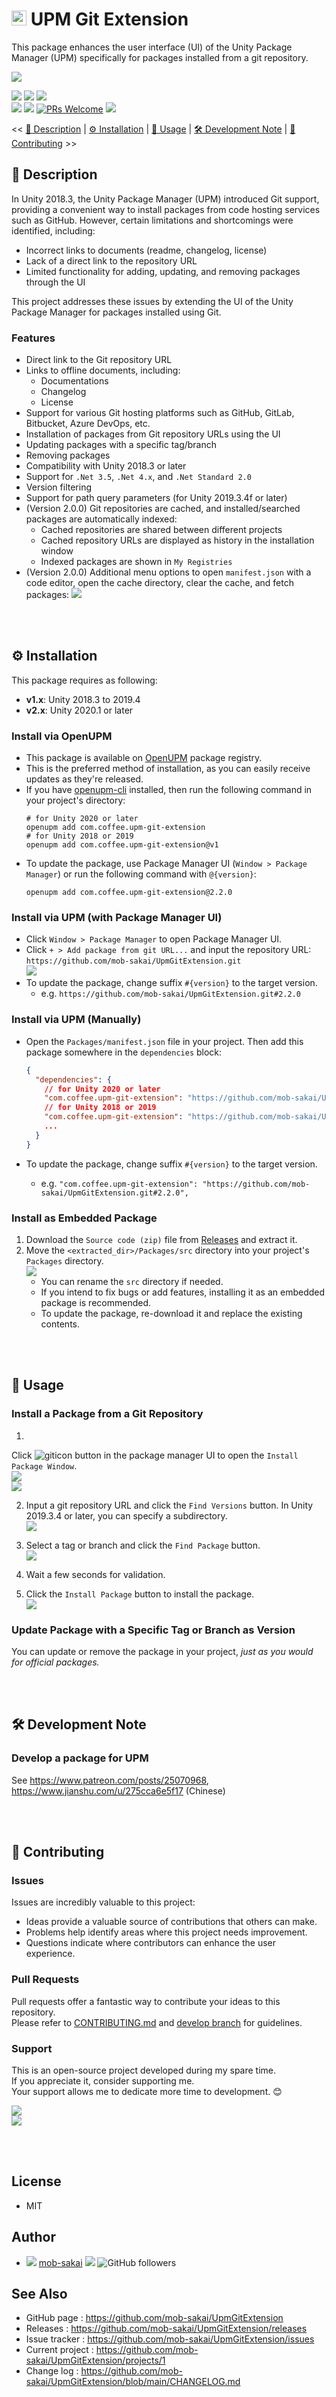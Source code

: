 # <img src="https://git-scm.com/images/logos/downloads/Git-Icon-1788C.svg" height="24px" > UPM Git Extension

This package enhances the user interface (UI) of the Unity Package Manager (UPM) specifically for packages installed
from a git repository.

![](https://user-images.githubusercontent.com/12690315/60764681-20c28380-a0c9-11e9-9c3c-75e3d4e0279e.png)

[![](https://img.shields.io/npm/v/com.coffee.upm-git-extension?label=openupm&registry_uri=https://package.openupm.com)](https://openupm.com/packages/com.coffee.upm-git-extension/)
[![](https://img.shields.io/github/v/release/mob-sakai/UpmGitExtension?include_prereleases)](https://github.com/mob-sakai/UpmGitExtension/releases)
[![](https://img.shields.io/github/license/mob-sakai/UpmGitExtension.svg)](https://github.com/mob-sakai/UpmGitExtension/blob/main/LICENSE.txt)  
![](https://img.shields.io/badge/Unity-2018.3+-57b9d3.svg?style=flat&logo=unity)
![](https://github.com/mob-sakai/UpmGitExtension/actions/workflows/test.yml/badge.svg?branch=develop)
[![PRs Welcome](https://img.shields.io/badge/PRs-welcome-orange.svg)](http://makeapullrequest.com)
[![](https://img.shields.io/twitter/follow/mob_sakai.svg?label=Follow&style=social)](https://twitter.com/intent/follow?screen_name=mob_sakai)

<< [📝 Description](#-description) | [⚙ Installation](#-installation) | [🚀 Usage](#-usage) | [🛠 Development Note](#-development-note) | [🤝 Contributing](#-contributing) >>

## 📝 Description

In Unity 2018.3, the Unity Package Manager (UPM) introduced Git support, providing a convenient way to install packages
from code hosting services such as GitHub. However, certain limitations and shortcomings were identified, including:

- Incorrect links to documents (readme, changelog, license)
- Lack of a direct link to the repository URL
- Limited functionality for adding, updating, and removing packages through the UI

This project addresses these issues by extending the UI of the Unity Package Manager for packages installed using Git.

### Features

- Direct link to the Git repository URL
- Links to offline documents, including:
    - Documentations
    - Changelog
    - License
- Support for various Git hosting platforms such as GitHub, GitLab, Bitbucket, Azure DevOps, etc.
- Installation of packages from Git repository URLs using the UI
- Updating packages with a specific tag/branch
- Removing packages
- Compatibility with Unity 2018.3 or later
- Support for `.Net 3.5`, `.Net 4.x`, and `.Net Standard 2.0`
- Version filtering
- Support for path query parameters (for Unity 2019.3.4f or later)
- (Version 2.0.0) Git repositories are cached, and installed/searched packages are automatically indexed:
    - Cached repositories are shared between different projects
    - Cached repository URLs are displayed as history in the installation window
    - Indexed packages are shown in `My Registries`
- (Version 2.0.0) Additional menu options to open `manifest.json` with a code editor, open the cache directory, clear
  the cache, and fetch packages:
  ![](https://user-images.githubusercontent.com/12690315/169232173-943ee8cf-9d18-435d-aea2-3fdd16538cf7.png)

<br><br>

## ⚙ Installation

This package requires as following:

- **v1.x**: Unity 2018.3 to 2019.4
- **v2.x**: Unity 2020.1 or later

### Install via OpenUPM

- This package is available on [OpenUPM](https://openupm.com/packages/com.coffee.upm-git-extension/) package registry.
- This is the preferred method of installation, as you can easily receive updates as they're released.
- If you have [openupm-cli](https://github.com/openupm/openupm-cli) installed, then run the following command in your project's directory:
  ```
  # for Unity 2020 or later
  openupm add com.coffee.upm-git-extension
  # for Unity 2018 or 2019
  openupm add com.coffee.upm-git-extension@v1
  ```
- To update the package, use Package Manager UI (`Window > Package Manager`) or run the following command with `@{version}`:
  ```
  openupm add com.coffee.upm-git-extension@2.2.0
  ```

### Install via UPM (with Package Manager UI)

- Click `Window > Package Manager` to open Package Manager UI.
- Click `+ > Add package from git URL...` and input the repository URL: `https://github.com/mob-sakai/UpmGitExtension.git`  
  ![](https://github.com/mob-sakai/mob-sakai/releases/download/docs/upm-add-from-url.png)
- To update the package, change suffix `#{version}` to the target version.
    - e.g. `https://github.com/mob-sakai/UpmGitExtension.git#2.2.0`

### Install via UPM (Manually)

- Open the `Packages/manifest.json` file in your project. Then add this package somewhere in the `dependencies` block:
  ```json
  {
    "dependencies": {
      // for Unity 2020 or later
      "com.coffee.upm-git-extension": "https://github.com/mob-sakai/UpmGitExtension.git",
      // for Unity 2018 or 2019
      "com.coffee.upm-git-extension": "https://github.com/mob-sakai/UpmGitExtension.git#v1",
      ...
    }
  }
  ```

- To update the package, change suffix `#{version}` to the target version.
    - e.g. `"com.coffee.upm-git-extension": "https://github.com/mob-sakai/UpmGitExtension.git#2.2.0",`

### Install as Embedded Package

1. Download the `Source code (zip)` file from [Releases](https://github.com/mob-sakai/UpmGitExtension/releases) and
   extract it.
2. Move the `<extracted_dir>/Packages/src` directory into your project's `Packages` directory.  
   ![](https://github.com/mob-sakai/mob-sakai/releases/download/docs/upm-add-as-embedded.png)
    - You can rename the `src` directory if needed.
    - If you intend to fix bugs or add features, installing it as an embedded package is recommended.
    - To update the package, re-download it and replace the existing contents.

<br><br>

## 🚀 Usage

### Install a Package from a Git Repository

1.
Click ![giticon](https://user-images.githubusercontent.com/12690315/60764763-7fd4c800-a0ca-11e9-957b-ca68e3ca6123.png)
button in the package manager UI to open the `Install Package Window`.  
![](https://user-images.githubusercontent.com/12690315/60766233-dbf71680-a0e1-11e9-8303-fbd790e9e35b.png)  
![](https://user-images.githubusercontent.com/12690315/60764768-91b66b00-a0ca-11e9-9ccd-9fef88c77d5e.png)

2. Input a git repository URL and click the `Find Versions` button. In Unity 2019.3.4 or later, you can specify a
   subdirectory.  
   ![](https://user-images.githubusercontent.com/12690315/60766258-4314cb00-a0e2-11e9-91f8-3aad514450bc.png)

3. Select a tag or branch and click the `Find Package` button.  
   ![](https://user-images.githubusercontent.com/12690315/60766257-4314cb00-a0e2-11e9-8b2e-23efc50ded72.png)

4. Wait a few seconds for validation.

5. Click the `Install Package` button to install the package.  
   ![](https://user-images.githubusercontent.com/12690315/60766259-4314cb00-a0e2-11e9-9b89-0bc0d4f71517.png)

### Update Package with a Specific Tag or Branch as Version

You can update or remove the package in your project, _just as you would for official packages._

<br><br>

## 🛠 Development Note

### Develop a package for UPM

See https://www.patreon.com/posts/25070968, https://www.jianshu.com/u/275cca6e5f17 (Chinese)

<br><br>

## 🤝 Contributing

### Issues

Issues are incredibly valuable to this project:

- Ideas provide a valuable source of contributions that others can make.
- Problems help identify areas where this project needs improvement.
- Questions indicate where contributors can enhance the user experience.

### Pull Requests

Pull requests offer a fantastic way to contribute your ideas to this repository.  
Please refer to [CONTRIBUTING.md](https://github.com/mob-sakai/UpmGitExtension/tree/develop/CONTRIBUTING.md) and [develop branch](https://github.com/mob-sakai/UpmGitExtension/tree/develop) for guidelines.

### Support

This is an open-source project developed during my spare time.  
If you appreciate it, consider supporting me.  
Your support allows me to dedicate more time to development. 😊

[![](https://user-images.githubusercontent.com/12690315/50731629-3b18b480-11ad-11e9-8fad-4b13f27969c1.png)](https://www.patreon.com/join/2343451?)  
[![](https://user-images.githubusercontent.com/12690315/66942881-03686280-f085-11e9-9586-fc0b6011029f.png)](https://github.com/users/mob-sakai/sponsorship)

<br><br>

## License

* MIT

## Author

* ![](https://user-images.githubusercontent.com/12690315/96986908-434a0b80-155d-11eb-8275-85138ab90afa.png) [mob-sakai](https://github.com/mob-sakai) [![](https://img.shields.io/twitter/follow/mob_sakai.svg?label=Follow&style=social)](https://twitter.com/intent/follow?screen_name=mob_sakai) ![GitHub followers](https://img.shields.io/github/followers/mob-sakai?style=social)

## See Also

- GitHub page : https://github.com/mob-sakai/UpmGitExtension
- Releases : https://github.com/mob-sakai/UpmGitExtension/releases
- Issue tracker : https://github.com/mob-sakai/UpmGitExtension/issues
- Current project : https://github.com/mob-sakai/UpmGitExtension/projects/1
- Change log : https://github.com/mob-sakai/UpmGitExtension/blob/main/CHANGELOG.md
